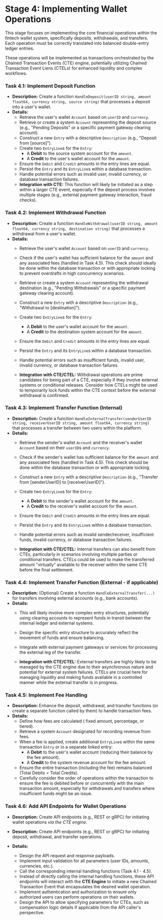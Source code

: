 # Stage 4: Implementing Wallet Operations

This stage focuses on implementing the core financial operations within the fintech wallet system, specifically deposits, withdrawals, and transfers. Each operation must be correctly translated into balanced double-entry ledger entries.

These operations will be implemented as transactions orchestrated by the Chained Transaction Events (CTE) engine, potentially utilizing Chained Transaction Event Liens (CTELs) for enhanced liquidity and complex workflows.


### Task 4.1: Implement Deposit Function

*   **Description:** Create a function `HandleDeposit(userID string, amount float64, currency string, source string)` that processes a deposit into a user's wallet.
*   **Details:**
    *   Retrieve the user's wallet `Account` based on `userID` and `currency`.
    *   Retrieve or create a system `Account` representing the deposit source (e.g., "Pending Deposits" or a specific payment gateway clearing account).
    *   Construct a new `Entry` with a descriptive `Description` (e.g., "Deposit from [source]").
    *   Create two `EntryLine`s for the `Entry`:
        *   A **Debit** to the source system account for the `amount`.
        *   A **Credit** to the user's wallet account for the `amount`.
    *   Ensure the `Debit` and `Credit` amounts in the entry lines are equal.
    *   Persist the `Entry` and its `EntryLine`s within a database transaction.
    *   Handle potential errors such as invalid user, invalid currency, or database transaction failures.
    *   **Integration with CTE:** This function will likely be initiated as a step within a larger CTE event, especially if the deposit process involves multiple stages (e.g., external payment gateway interaction, fraud checks).

### Task 4.2: Implement Withdrawal Function

*   **Description:** Create a function `HandleWithdrawal(userID string, amount float64, currency string, destination string)` that processes a withdrawal from a user's wallet.
*   **Details:**
    *   Retrieve the user's wallet `Account` based on `userID` and `currency`.
    *   Check if the user's wallet has sufficient balance for the `amount` and any associated fees (handled in Task 4.5). This check should ideally be done within the database transaction or with appropriate locking to prevent overdrafts in high concurrency scenarios.
    *   Retrieve or create a system `Account` representing the withdrawal destination (e.g., "Pending Withdrawals" or a specific payment gateway clearing account).
    *   Construct a new `Entry` with a descriptive `Description` (e.g., "Withdrawal to [destination]").
    *   Create two `EntryLine`s for the `Entry`:
        *   A **Debit** to the user's wallet account for the `amount`.
        *   A **Credit** to the destination system account for the `amount`.
    *   Ensure the `Debit` and `Credit` amounts in the entry lines are equal.
    *   Persist the `Entry` and its `EntryLine`s within a database transaction.
    *   Handle potential errors such as insufficient funds, invalid user, invalid currency, or database transaction failures.

    *   **Integration with CTE/CTEL:** Withdrawal operations are prime candidates for being part of a CTE, especially if they involve external systems or conditional releases. Consider how CTELs might be used to temporarily lock funds within the CTE context before the external withdrawal is confirmed.

### Task 4.3: Implement Transfer Function (Internal)

*   **Description:** Create a function `HandleInternalTransfer(senderUserID string, receiverUserID string, amount float64, currency string)` that processes a transfer between two users within the platform.
*   **Details:**
    *   Retrieve the sender's wallet `Account` and the receiver's wallet `Account` based on their `userID`s and `currency`.
    *   Check if the sender's wallet has sufficient balance for the `amount` and any associated fees (handled in Task 4.5). This check should be done within the database transaction or with appropriate locking.
    *   Construct a new `Entry` with a descriptive `Description` (e.g., "Transfer from [senderUserID] to [receiverUserID]").
    *   Create two `EntryLine`s for the `Entry`:
        *   A **Debit** to the sender's wallet account for the `amount`.
        *   A **Credit** to the receiver's wallet account for the `amount`.
    *   Ensure the `Debit` and `Credit` amounts in the entry lines are equal.
    *   Persist the `Entry` and its `EntryLine`s within a database transaction.
    *   Handle potential errors such as invalid sender/receiver, insufficient funds, invalid currency, or database transaction failures.

    *   **Integration with CTE/CTEL:** Internal transfers can also benefit from CTEs, particularly in scenarios involving multiple parties or conditional transfers. CTELs could be used to make the transferred amount "virtually" available to the receiver within the same CTE before the final settlement.

### Task 4.4: Implement Transfer Function (External - if applicable)

*   **Description:** (Optional) Create a function `HandleExternalTransfer(...)` for transfers involving external accounts (e.g., bank accounts).
*   **Details:**
    *   This will likely involve more complex entry structures, potentially using clearing accounts to represent funds in transit between the internal ledger and external systems.
    *   Design the specific entry structure to accurately reflect the movement of funds and ensure balancing.
    *   Integrate with external payment gateways or services for processing the external leg of the transfer.

    *   **Integration with CTE/CTEL:** External transfers are highly likely to be managed by the CTE engine due to their asynchronous nature and potential for external system failures. CTELs are crucial here for managing liquidity and making funds available in a controlled manner while the external transfer is in progress.

### Task 4.5: Implement Fee Handling

*   **Description:** Enhance the deposit, withdrawal, and transfer functions (or create a separate function called by them) to handle transaction fees.
*   **Details:**
    *   Define how fees are calculated ( fixed amount, percentage, or tiered).
    *   Retrieve a system `Account` designated for recording revenue from fees.
    *   When a fee is applied, create additional `EntryLine`s within the same transaction `Entry` or in a separate linked entry:
        *   A **Debit** to the user's wallet account (reducing their balance by the fee amount).
        *   A **Credit** to the system revenue account for the fee amount.
    *   Ensure the entire transaction (including the fee) remains balanced (Total Debits = Total Credits).
    *   Carefully consider the order of operations within the transaction to ensure the fee is debited before or concurrently with the main transaction amount, especially for withdrawals and transfers where insufficient funds might be an issue.

### Task 4.6: Add API Endpoints for Wallet Operations

*   **Description:** Create API endpoints (e.g., REST or gRPC) for initiating wallet operations *via the CTE engine*.

*   **Description:** Create API endpoints (e.g., REST or gRPC) for initiating deposit, withdrawal, and transfer operations.
*   **Details:**
    *   Design the API request and response payloads.
    *   Implement input validation for all parameters (user IDs, amounts, currencies, etc.).
    *   Call the corresponding internal handling functions (Task 4.1 - 4.5).
    *   Instead of directly calling the internal handling functions, these API endpoints will interact with the **CTE Engine** to initiate a new Chained Transaction Event that encapsulates the desired wallet operation.
    *   Implement authentication and authorization to ensure only authorized users can perform operations on their wallets.
    *   Design the API to allow specifying parameters for CTEs, such as compensation logic details if applicable from the API caller's perspective.
